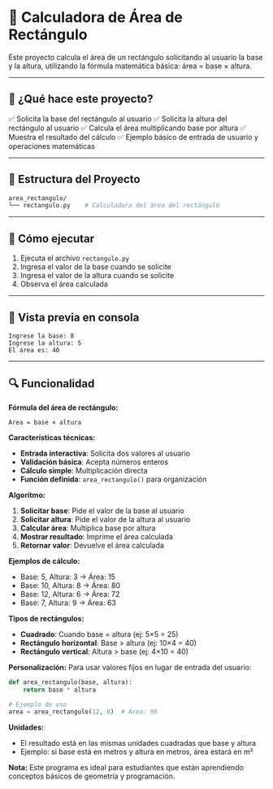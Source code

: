  # 📏 Calculadora de Área de Rectángulo

Este proyecto calcula el área de un rectángulo solicitando al usuario la base y la altura, utilizando la fórmula matemática básica: área = base × altura.

---

## 🔢 ¿Qué hace este proyecto?

✅ Solicita la base del rectángulo al usuario
✅ Solicita la altura del rectángulo al usuario
✅ Calcula el área multiplicando base por altura
✅ Muestra el resultado del cálculo
✅ Ejemplo básico de entrada de usuario y operaciones matemáticas

---

## 📁 Estructura del Proyecto

```bash
area_rectangulo/
└── rectangulo.py    # Calculadora del área del rectángulo
```

---

## 🚀 Cómo ejecutar

1. Ejecuta el archivo `rectangulo.py`
2. Ingresa el valor de la base cuando se solicite
3. Ingresa el valor de la altura cuando se solicite
4. Observa el área calculada

---

## 📸 Vista previa en consola

```plaintext
Ingrese la base: 8
Ingrese la altura: 5
El área es: 40
```

---

## 🔍 Funcionalidad

**Fórmula del área de rectángulo:**
```
Área = base × altura
```

**Características técnicas:**
- **Entrada interactiva**: Solicita dos valores al usuario
- **Validación básica**: Acepta números enteros
- **Cálculo simple**: Multiplicación directa
- **Función definida**: `area_rectangulo()` para organización

**Algoritmo:**
1. **Solicitar base**: Pide el valor de la base al usuario
2. **Solicitar altura**: Pide el valor de la altura al usuario
3. **Calcular área**: Multiplica base por altura
4. **Mostrar resultado**: Imprime el área calculada
5. **Retornar valor**: Devuelve el área calculada

**Ejemplos de cálculo:**
- Base: 5, Altura: 3 → Área: 15
- Base: 10, Altura: 8 → Área: 80
- Base: 12, Altura: 6 → Área: 72
- Base: 7, Altura: 9 → Área: 63

**Tipos de rectángulos:**
- **Cuadrado**: Cuando base = altura (ej: 5×5 = 25)
- **Rectángulo horizontal**: Base > altura (ej: 10×4 = 40)
- **Rectángulo vertical**: Altura > base (ej: 4×10 = 40)

**Personalización:**
Para usar valores fijos en lugar de entrada del usuario:
```python
def area_rectangulo(base, altura):
    return base * altura

# Ejemplo de uso
area = area_rectangulo(12, 8)  # Área: 96
```

**Unidades:**
- El resultado está en las mismas unidades cuadradas que base y altura
- Ejemplo: si base está en metros y altura en metros, área estará en m²

**Nota:** Este programa es ideal para estudiantes que están aprendiendo conceptos básicos de geometría y programación.
